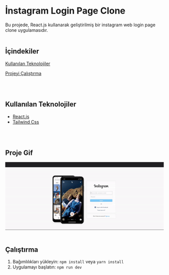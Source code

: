 # İnstagram Login Page Clone

Bu projede, React.js kullanarak geliştirilmiş bir instagram web login page clone uygulamasıdır.
<br><br>

## İçindekiler  

[Kullanılan Teknolojiler](#kullanılan-teknolojiler)

[Projeyi Çalıştırma](#dev)  


<br><br>


<a name="#kullanılan-teknolojiler"></a>

## Kullanılan Teknolojiler

- [React.js](https://reactjs.org/)
- [Tailwind Css](https://tailwindcss.com/)


<br> <br>


## Proje Gif

![](/instagram/src/gif.gif)
<br> <br>

<a name="dev"></a>

## Çalıştırma
1. Bağımlılıkları yükleyin: `npm install` veya `yarn install`
2. Uygulamayı başlatın: `npm run dev`
